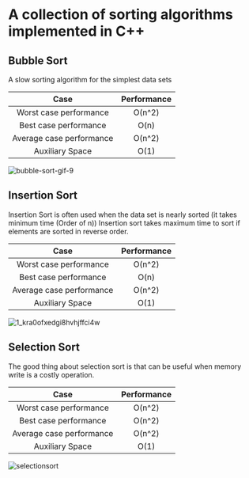 # A collection of sorting algorithms implemented in C++

## Bubble Sort
A slow sorting algorithm for the simplest data sets

| Case  | Performance |
| :---: | :---: |
| Worst case performance   | O(n^2)  |
| Best case performance  | O(n)  |
| Average case performance  | O(n^2)  |
| Auxiliary Space           | O(1)  |


![bubble-sort-gif-9](https://user-images.githubusercontent.com/36489953/42171410-83532a64-7e19-11e8-95a1-b2dd3aaedc43.gif)


## Insertion Sort
Insertion Sort is often used when the data set is nearly sorted (it takes minimum time (Order of n))
Insertion sort takes maximum time to sort if elements are sorted in reverse order.

| Case  | Performance |
| :---: | :---: |
| Worst case performance   | O(n^2)  |
| Best case performance  | O(n)  |
| Average case performance  | O(n^2)  |
| Auxiliary Space           | O(1)  |



![1_kra0ofxedgi8hvhjffci4w](https://user-images.githubusercontent.com/36489953/42171484-b508016a-7e19-11e8-8d47-3b95d788d579.gif)

## Selection Sort

The good thing about selection sort is that can be useful when memory write is a costly operation.

| Case  | Performance |
| :---: | :---: |
| Worst case performance   | O(n^2)  |
| Best case performance  | O(n^2)  |
| Average case performance  | O(n^2)  |
| Auxiliary Space           | O(1)  |


![selectionsort](https://user-images.githubusercontent.com/36489953/42171344-5554d9d2-7e19-11e8-8537-7811ebbbd1b6.gif)
